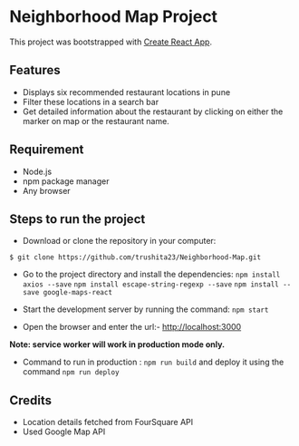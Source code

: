 # Neighborhood Map Project

This project was bootstrapped with [Create React App](https://github.com/facebook/create-react-app).

## Features
 * Displays six recommended restaurant locations in pune
 * Filter these locations in a search bar
 * Get detailed information about the restaurant by clicking on either the marker on map or the restaurant name.

## Requirement
* Node.js
* npm package manager
* Any browser

## Steps to run the project

* Download or clone the repository in your computer:
```
$ git clone https://github.com/trushita23/Neighborhood-Map.git
```
* Go to the project directory and install the dependencies:
`npm install axios --save`
`npm install escape-string-regexp --save`
`npm install --save google-maps-react`

* Start the development server by running the command:
`npm start`

* Open the browser and enter the url:- [http://localhost:3000](http://localhost:3000)

**Note: service worker will work in production mode only.**

* Command to run in production : `npm run build` and deploy it using the command `npm run deploy`


## Credits
* Location details fetched from FourSquare API
* Used Google Map API
